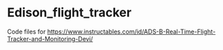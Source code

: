 # Edison_flight_tracker
Code files for https://www.instructables.com/id/ADS-B-Real-Time-Flight-Tracker-and-Monitoring-Devi/ 
